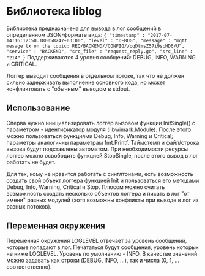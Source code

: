 Библиотека liblog
========

Библиотека предназначена для вывода в лог сообщений в определенном JSON-формате вида:
`
{
  "timestamp" : "2017-07-14T16:12:50.180058247+03:00",
  "level" : "DEBUG",
  "message" : "mqtt mesage tx on the topic: REQ/BACKEND//CONFIG//oqDtmsZ57i9scHD6/U",
  "service" : "BACKEND",
  "src_file" : "request_reply.go",
  "src_line" : "214"
}
`
Поддерживаются 4 уровня сообщений: DEBUG, INFO, WARNING и CRITICAL.

Логгер выводит сообщения в отдельном потоке, так что не должен сильно задерживать выполнение основного кода, но может конфликтовать с "обычным" выводом в stdout.

Использование
--------

Сперва нужно инициализировать логгер вызовом функции InitSingle() с параметром - идентификатор модуля (libwimark.Module). После этого можно пользоваться функциями Debug, Info, Warning и Critical; параметры аналогичны параметрам fmt.Printf. Таймстемп и файл/строка вызова будут подставлены автоматом. При необходимости ресурсы логгер можно освободить функцией StopSingle, после этого вывод в лог работать не будет.

Для тех, кому не нравится работать с синглтонами, есть возможность создать свой объект логгера функцией Init и пользоваться его методами Debug, Info, Warning, Critical и Stop. Плюсом можно считать возможность создать несколько объектов логгера и писать в лог "от имени" разных модулей (хотя возможны конфликты при выводе в лог из разных потоков).

Переменная окружения
--------

Переменная окружения LOGLEVEL отвечает за уровень сообщений, которые попадают в лог. Печататься будут сообщения, уровень которых не ниже LOGLEVEL. Уровень по умолчанию - INFO. В качестве значений можно задавать как строки (DEBUG, INFO, ...), так и числа (0, 1, ... соответственно).